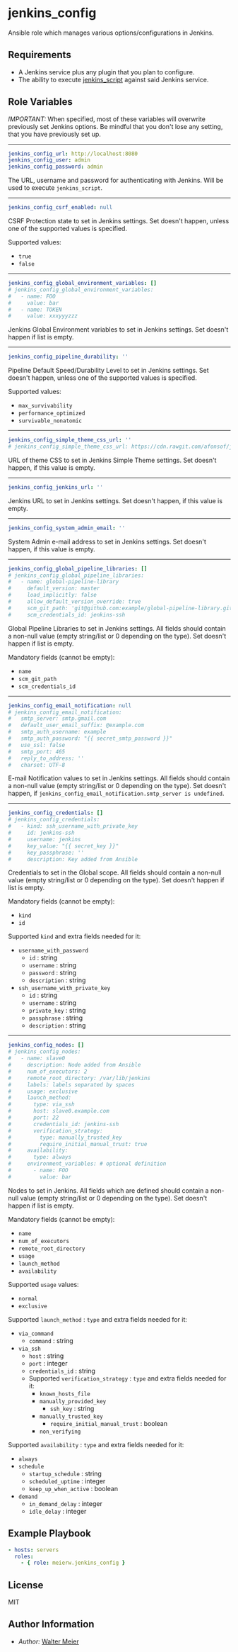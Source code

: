jenkins_config
==============

Ansible role which manages various options/configurations in Jenkins.

Requirements
------------

* A Jenkins service plus any plugin that you plan to configure.
* The ability to execute [jenkins_script](https://docs.ansible.com/ansible/2.5/modules/jenkins_script_module.html) against said Jenkins service.

Role Variables
--------------

_IMPORTANT:_ When specified, most of these variables will overwrite previously set Jenkins options.
Be mindful that you don't lose any setting, that you have previously set up.

-------
```yaml
jenkins_config_url: http://localhost:8080
jenkins_config_user: admin
jenkins_config_password: admin
```
The URL, username and password for authenticating with Jenkins. Will be used to execute `jenkins_script`.

-------
```yaml
jenkins_config_csrf_enabled: null
```
CSRF Protection state to set in Jenkins settings.
Set doesn't happen, unless one of the supported values is specified.

Supported values:
* `true`
* `false`

-------
```yaml
jenkins_config_global_environment_variables: []
# jenkins_config_global_environment_variables:
#   - name: FOO
#     value: bar
#   - name: TOKEN
#     value: xxxyyyzzz
```
Jenkins Global Environment variables to set in Jenkins settings.
Set doesn't happen if list is empty.

-------
```yaml
jenkins_config_pipeline_durability: ''
```
Pipeline Default Speed/Durability Level to set in Jenkins settings.
Set doesn't happen, unless one of the supported values is specified.

Supported values:
* `max_survivability`
* `performance_optimized`
* `survivable_nonatomic`

-------
```yaml
jenkins_config_simple_theme_css_url: ''
# jenkins_config_simple_theme_css_url: https://cdn.rawgit.com/afonsof/jenkins-material-theme/gh-pages/dist/material-indigo.css
```
URL of theme CSS to set in Jenkins Simple Theme settings.
Set doesn't happen, if this value is empty.

-------
```yaml
jenkins_config_jenkins_url: ''
```
Jenkins URL to set in Jenkins settings.
Set doesn't happen, if this value is empty.

-------
```yaml
jenkins_config_system_admin_email: ''
```
System Admin e-mail address to set in Jenkins settings.
Set doesn't happen, if this value is empty.

-------
```yaml
jenkins_config_global_pipeline_libraries: []
# jenkins_config_global_pipeline_libraries:
#   - name: global-pipeline-library
#     default_version: master
#     load_implicitly: false
#     allow_default_version_override: true
#     scm_git_path: 'git@github.com:example/global-pipeline-library.git'
#     scm_credentials_id: jenkins-ssh
```
Global Pipeline Libraries to set in Jenkins settings.
All fields should contain a non-null value (empty string/list or 0 depending on the type).
Set doesn't happen if list is empty.

Mandatory fields (cannot be empty):
* `name`
* `scm_git_path`
* `scm_credentials_id`

-------
```yaml
jenkins_config_email_notification: null
# jenkins_config_email_notification:
#   smtp_server: smtp.gmail.com
#   default_user_email_suffix: @example.com
#   smtp_auth_username: example
#   smtp_auth_password: "{{ secret_smtp_password }}"
#   use_ssl: false
#   smtp_port: 465
#   reply_to_address: ''
#   charset: UTF-8
```
E-mail Notification values to set in Jenkins settings.
All fields should contain a non-null value (empty string/list or 0 depending on the type).
Set doesn't happen, if `jenkins_config_email_notification.smtp_server is undefined`.

-------
```yaml
jenkins_config_credentials: []
# jenkins_config_credentials:
#   - kind: ssh_username_with_private_key
#     id: jenkins-ssh
#     username: jenkins
#     key_value: "{{ secret_key }}"
#     key_passphrase: ''
#     description: Key added from Ansible
```
Credentials to set in the Global scope.
All fields should contain a non-null value (empty string/list or 0 depending on the type).
Set doesn't happen if list is empty.

Mandatory fields (cannot be empty):
* `kind`
* `id`

Supported `kind` and extra fields needed for it:
* `username_with_password`
    * `id` : string
    * `username` : string
    * `password` : string
    * `description` : string
* `ssh_username_with_private_key`
    * `id` : string
    * `username` : string
    * `private_key` : string
    * `passphrase` : string
    * `description` : string

-------
```yaml
jenkins_config_nodes: []
# jenkins_config_nodes:
#   - name: slave0
#     description: Node added from Ansible
#     num_of_executors: 2
#     remote_root_directory: /var/lib/jenkins
#     labels: labels separated by spaces
#     usage: exclusive
#     launch_method:
#       type: via_ssh
#       host: slave0.example.com
#       port: 22
#       credentials_id: jenkins-ssh
#       verification_strategy:
#         type: manually_trusted_key
#         require_initial_manual_trust: true
#     availability:
#       type: always
#     environment_variables: # optional definition
#       - name: FOO
#         value: bar
```
Nodes to set in Jenkins.
All fields which are defined should contain a non-null value (empty string/list or 0 depending on the type).
Set doesn't happen if list is empty.

Mandatory fields (cannot be empty):
* `name`
* `num_of_executors`
* `remote_root_directory`
* `usage`
* `launch_method`
* `availability`

Supported `usage` values:
* `normal`
* `exclusive`

Supported `launch_method` : `type` and extra fields needed for it:
* `via_command`
    * `command` : string
* `via_ssh`
    * `host` : string
    * `port` : integer
    * `credentials_id` : string
    * Supported `verification_strategy` : `type` and extra fields needed for it:
        * `known_hosts_file`
        * `manually_provided_key`
            * `ssh_key` : string
        * `manually_trusted_key`
            * `require_initial_manual_trust` : boolean
        * `non_verifying`

Supported `availability` : `type` and extra fields needed for it:
* `always`
* `schedule`
    * `startup_schedule` : string
    * `scheduled_uptime` : integer
    * `keep_up_when_active` : boolean
* `demand`
    * `in_demand_delay` : integer
    * `idle_delay` : integer

Example Playbook
----------------

```yaml
- hosts: servers
  roles:
    - { role: meierw.jenkins_config }
```

License
-------

MIT

Author Information
------------------

* _Author:_ [Walter Meier](mailto:valters.meirens@gmail.com)
